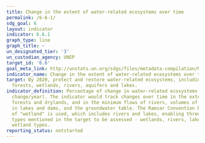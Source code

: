 ```yaml
---
title: Change in the extent of water-related ecosystems over time
permalink: /6-6-1/
sdg_goal: 6
layout: indicator
indicator: 6.6.1
graph_type: line
graph_title: ~
un_designated_tier: '3'
un_custodian_agency: UNEP
target_id: '6.6'
goal_meta_link: http://unstats.un.org/sdgs/files/metadata-compilation/Metadata-Goal-6.pdf
indicator_name: Change in the extent of water-related ecosystems over time
target: By 2020, protect and restore water-related ecosystems, including mountains,
  forests, wetlands, rivers, aquifers and lakes.
indicator_definition: Percentage of change in water-related ecosystems over time (%
  change/year). The indicator would track changes over time in the extent of wetlands,
  forests and drylands, and in the minimum flows of rivers, volumes of freshwater
  in lakes and dams, and the groundwater table. The Ramsar Convention broad definition
  of "wetland" is used, which includes rivers and lakes, enabling three of the biome
  types mentioned in the target to be assessed - wetlands, rivers, lakes - plus other
  wetland types.
reporting_status: notstarted
---
```

